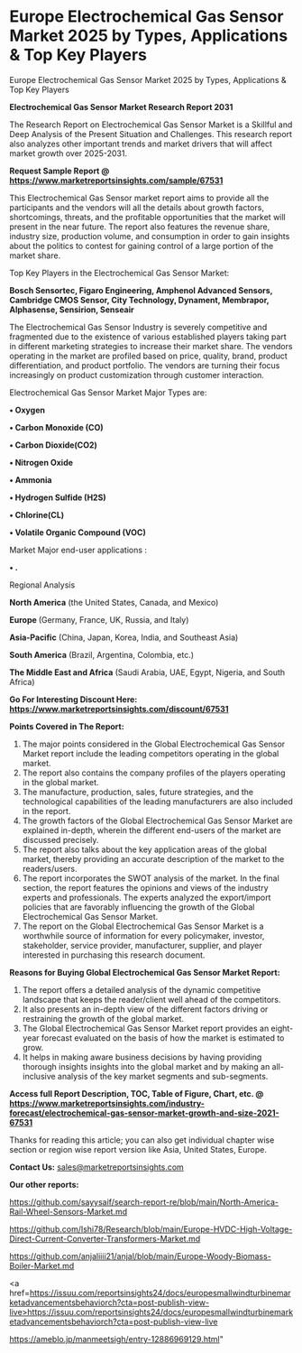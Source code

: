 # Europe Electrochemical Gas Sensor Market 2025 by Types, Applications & Top Key Players
 Europe Electrochemical Gas Sensor Market 2025 by Types, Applications & Top Key Players

<strong>Electrochemical Gas Sensor Market Research Report 2031</strong>

The Research Report on Electrochemical Gas Sensor Market is a Skillful and Deep Analysis of the Present Situation and Challenges. This research report also analyzes other important trends and market drivers that will affect market growth over 2025-2031.

<strong>Request Sample Report @ <a href=https://www.marketreportsinsights.com/sample/67531>https://www.marketreportsinsights.com/sample/67531</a></strong>

This Electrochemical Gas Sensor market report aims to provide all the participants and the vendors will all the details about growth factors, shortcomings, threats, and the profitable opportunities that the market will present in the near future. The report also features the revenue share, industry size, production volume, and consumption in order to gain insights about the politics to contest for gaining control of a large portion of the market share.

Top Key Players in the Electrochemical Gas Sensor Market:

<strong>Bosch Sensortec, Figaro Engineering, Amphenol Advanced Sensors, Cambridge CMOS Sensor, City Technology, Dynament, Membrapor, Alphasense, Sensirion, Senseair</strong>

The Electrochemical Gas Sensor Industry is severely competitive and fragmented due to the existence of various established players taking part in different marketing strategies to increase their market share. The vendors operating in the market are profiled based on price, quality, brand, product differentiation, and product portfolio. The vendors are turning their focus increasingly on product customization through customer interaction.

Electrochemical Gas Sensor Market Major Types are:

<strong>• Oxygen

• Carbon Monoxide (CO)

• Carbon Dioxide(CO2)

• Nitrogen Oxide

• Ammonia

• Hydrogen Sulfide (H2S)

• Chlorine(CL)

• Volatile Organic Compound (VOC)</strong>

Market Major end-user applications :

<strong>• .</strong>

Regional Analysis

</u><strong><b>North America</b></strong> (the United States, Canada, and Mexico)

<strong><b>Europe </b></strong>(Germany, France, UK, Russia, and Italy)

<strong><b>Asia-Pacific</b></strong> (China, Japan, Korea, India, and Southeast Asia)

<strong><b>South America</b></strong> (Brazil, Argentina, Colombia, etc.)

<strong><b>The Middle East and Africa</b></strong> (Saudi Arabia, UAE, Egypt, Nigeria, and South Africa)

<strong>Go For Interesting Discount Here: <a href=https://www.marketreportsinsights.com/discount/67531>https://www.marketreportsinsights.com/discount/67531</a></strong>

<strong>Points Covered in The Report:</strong>
<ol>
  <li>The major points considered in the Global Electrochemical Gas Sensor Market report include the leading competitors operating in the global market.</li>
  <li>The report also contains the company profiles of the players operating in the global market.</li>
  <li>The manufacture, production, sales, future strategies, and the technological capabilities of the leading manufacturers are also included in the report.</li>
  <li>The growth factors of the Global Electrochemical Gas Sensor Market are explained in-depth, wherein the different end-users of the market are discussed precisely.</li>
  <li>The report also talks about the key application areas of the global market, thereby providing an accurate description of the market to the readers/users.</li>
  <li>The report incorporates the SWOT analysis of the market. In the final section, the report features the opinions and views of the industry experts and professionals. The experts analyzed the export/import policies that are favorably influencing the growth of the Global Electrochemical Gas Sensor Market.</li>
  <li>The report on the Global Electrochemical Gas Sensor Market is a worthwhile source of information for every policymaker, investor, stakeholder, service provider, manufacturer, supplier, and player interested in purchasing this research document.</li>
</ol>
<strong>Reasons for Buying Global Electrochemical Gas Sensor Market Report:</strong>

<ol>
  <li>The report offers a detailed analysis of the dynamic competitive landscape that keeps the reader/client well ahead of the competitors.</li>
  <li>It also presents an in-depth view of the different factors driving or restraining the growth of the global market.</li>
  <li>The Global Electrochemical Gas Sensor Market report provides an eight-year forecast evaluated on the basis of how the market is estimated to grow.</li>
  <li>It helps in making aware business decisions by having providing thorough insights insights into the global market and by making an all-inclusive analysis of the key market segments and sub-segments.</li>
</ol>
<strong>Access full Report Description, TOC, Table of Figure, Chart, etc. @ <a href=https://www.marketreportsinsights.com/industry-forecast/electrochemical-gas-sensor-market-growth-and-size-2021-67531>https://www.marketreportsinsights.com/industry-forecast/electrochemical-gas-sensor-market-growth-and-size-2021-67531</a></strong>


Thanks for reading this article; you can also get individual chapter wise section or region wise report version like Asia, United States, Europe.

<strong>Contact Us:</strong>
sales@marketreportsinsights.com

<strong>Our other reports:</strong>

<a href=https://github.com/sayysaif/search-report-re/blob/main/North-America-Rail-Wheel-Sensors-Market.md>https://github.com/sayysaif/search-report-re/blob/main/North-America-Rail-Wheel-Sensors-Market.md</a>

<a href=https://github.com/Ishi78/Research/blob/main/Europe-HVDC-High-Voltage-Direct-Current-Converter-Transformers-Market.md>https://github.com/Ishi78/Research/blob/main/Europe-HVDC-High-Voltage-Direct-Current-Converter-Transformers-Market.md</a>

<a href=https://github.com/anjaliiii21/anjal/blob/main/Europe-Woody-Biomass-Boiler-Market.md>https://github.com/anjaliiii21/anjal/blob/main/Europe-Woody-Biomass-Boiler-Market.md</a>

<a href=https://issuu.com/reportsinsights24/docs/europesmallwindturbinemarketadvancementsbehaviorch?cta=post-publish-view-live>https://issuu.com/reportsinsights24/docs/europesmallwindturbinemarketadvancementsbehaviorch?cta=post-publish-view-live</a>

<a href=https://ameblo.jp/manmeetsigh/entry-12886969129.html>https://ameblo.jp/manmeetsigh/entry-12886969129.html</a>"
